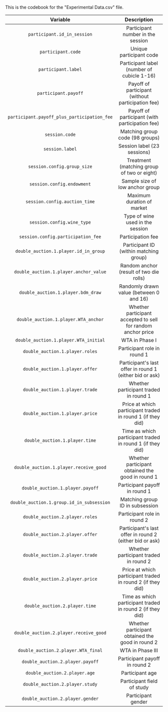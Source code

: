 This is the codebook for the "Experimental Data.csv" file.

| Variable | Description |
| :---: | :---: |
| `participant.id_in_session` | Participant number in the session |
| `participant.code` | Unique participant code |
| `participant.label` | Participant label (number of cubicle 1-16) |
| `participant.payoff` | Payoff of participant (without participation fee) |
| `participant.payoff_plus_participation_fee` | Payoff of participant (with participation fee) |
| `session.code` | Matching group code (98 groups) |
| `session.label` | Session label (23 sessions) |
| `session.config.group_size` | Treatment (matching group of two or eight) |
| `session.config.endowment` | Sample size of low anchor group |
| `session.config.auction_time` | Maximum duration of market |
| `session.config.wine_type` | Type of wine used in the session |
| `session.config.participation_fee` | Participation fee |
| `double_auction.1.player.id_in_group` | Participant ID (within matching group) |
| `double_auction.1.player.anchor_value` | Random anchor (result of two die rolls) |
| `double_auction.1.player.bdm_draw` | Randomly drawn value (between 0 and 16) |
| `double_auction.1.player.WTA_anchor` | Whether participant accepted to sell for random anchor price |
| `double_auction.1.player.WTA_initial` | WTA in Phase I |
| `double_auction.1.player.roles` | Participant role in round 1 |
| `double_auction.1.player.offer` | Participant's last offer in round 1 (either bid or ask) |
| `double_auction.1.player.trade` | Whether participant traded in round 1 |
| `double_auction.1.player.price` | Price at which participant traded in round 1 (if they did) |
| `double_auction.1.player.time` | Time as which participant traded in round 1 (if they did) |
| `double_auction.1.player.receive_good` | Whether participant obtained the good in round 1 |
| `double_auction.1.player.payoff` | Participant payoff in round 1 |
| `double_auction.1.group.id_in_subsession` | Matching group ID in subsession |
| `double_auction.2.player.roles` | Participant role in round 2 |
| `double_auction.2.player.offer` | Participant's last offer in round 2 (either bid or ask) |
| `double_auction.2.player.trade` | Whether participant traded in round 2 |
| `double_auction.2.player.price` | Price at which participant traded in round 2 (if they did) |
| `double_auction.2.player.time` | Time as which participant traded in round 2 (if they did) |
| `double_auction.2.player.receive_good` | Whether participant obtained the good in round 2 |
| `double_auction.2.player.WTA_final` | WTA in Phase III |
| `double_auction.2.player.payoff` | Participant payoff in round 2 |
| `double_auction.2.player.age` | Participant age |
| `double_auction.2.player.study` | Participant field of study |
| `double_auction.2.player.gender` | Participant gender |
